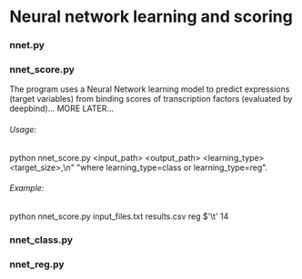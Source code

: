 # Neural network learning and scoring

### nnet.py

### nnet_score.py

The program uses a Neural Network learning model to predict expressions (target variables) from binding scores of
    transcription factors (evaluated by deepbind)... MORE LATER...

###### Usage:
python nnet_score.py <input_path> <output_path> <learning_type> <delimiter> <target_size>,\n"
"where learning_type=class or learning_type=reg".

###### Example:
python nnet_score.py input_files.txt results.csv reg $'\t' 14

### nnet_class.py


### nnet_reg.py

